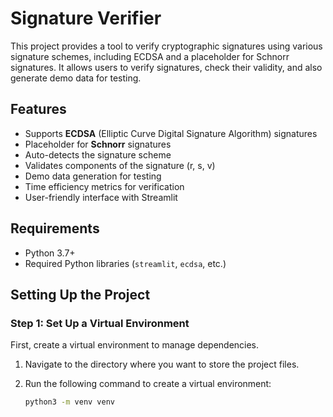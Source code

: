 # Signature Verifier

This project provides a tool to verify cryptographic signatures using various signature schemes, including ECDSA and a placeholder for Schnorr signatures. It allows users to verify signatures, check their validity, and also generate demo data for testing.

## Features

- Supports **ECDSA** (Elliptic Curve Digital Signature Algorithm) signatures
- Placeholder for **Schnorr** signatures
- Auto-detects the signature scheme
- Validates components of the signature (r, s, v)
- Demo data generation for testing
- Time efficiency metrics for verification
- User-friendly interface with Streamlit

## Requirements

- Python 3.7+
- Required Python libraries (`streamlit`, `ecdsa`, etc.)

## Setting Up the Project

### Step 1: Set Up a Virtual Environment

First, create a virtual environment to manage dependencies.

1. Navigate to the directory where you want to store the project files.
   
2. Run the following command to create a virtual environment:

   ```bash
   python3 -m venv venv
   ```
